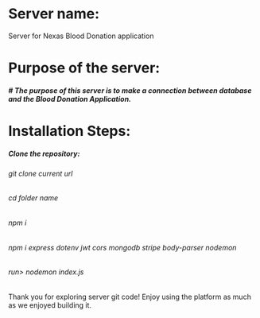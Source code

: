 # Server name:
  Server for Nexas Blood Donation application 


#

# Purpose of the server: 
<h5> # The purpose of this server is to make a connection between database and the Blood Donation Application.</h5>


#
# Installation Steps: 
<h5>Clone the repository:</h5>
<h6> git clone current url</h6>
<h6> cd folder name</h6>
<h6> npm i</h6>
<h6>npm i express dotenv jwt cors mongodb stripe body-parser nodemon</h6>
<h6>run>  nodemon index.js</h6>



Thank you for exploring server git code! Enjoy using the platform as much as we enjoyed building it.


